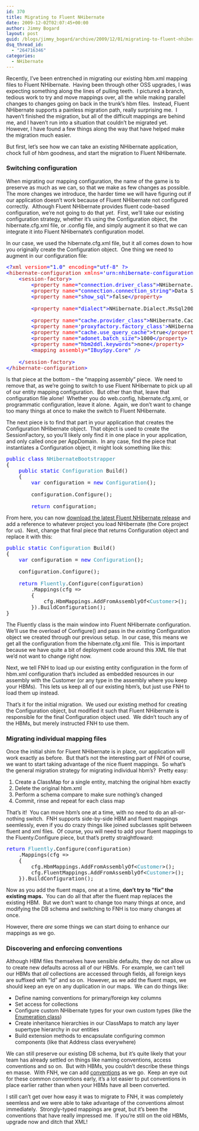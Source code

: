 ```yaml
---
id: 370
title: Migrating to Fluent NHibernate
date: 2009-12-02T02:07:45+00:00
author: Jimmy Bogard
layout: post
guid: /blogs/jimmy_bogard/archive/2009/12/01/migrating-to-fluent-nhibernate.aspx
dsq_thread_id:
  - "264716346"
categories:
  - NHibernate
---
```

Recently, I’ve been entrenched in migrating our existing hbm.xml mapping files to Fluent NHibernate.&#160; Having been through other OSS upgrades, I was expecting something along the lines of pulling teeth.&#160; I pictured a branch, tedious work to try and move mappings over, all the while making parallel changes to changes going on back in the trunk’s hbm files.&#160; Instead, Fluent NHibernate supports a painless migration path, really surprising me.&#160; I haven’t finished the migration, but all of the difficult mappings are behind me, and I haven’t run into a situation that couldn’t be migrated yet.&#160; However, I have found a few things along the way that have helped make the migration much easier.

But first, let’s see how we can take an existing NHibernate application, chock full of hbm goodness, and start the migration to Fluent NHibernate.

### Switching configuration

When migrating our mapping configuration, the name of the game is to preserve as much as we can, so that we make as few changes as possible.&#160; The more changes we introduce, the harder time we will have figuring out if our application doesn’t work because of Fluent NHibernate not configured correctly.&#160; Although Fluent NHibernate provides fluent code-based configuration, we’re not going to do that _yet_.&#160; First, we’ll take our existing configuration strategy, whether it’s using the Configuration object, the hibernate.cfg.xml file, or .config file, and simply augment it so that we can integrate it into Fluent NHibernate’s configuration model.

In our case, we used the hibernate.cfg.xml file, but it all comes down to how you originally create the Configuration object.&#160; One thing we need to augment in our configuration file:

<pre><span style="color: blue">&lt;?</span><span style="color: #a31515">xml </span><span style="color: red">version</span><span style="color: blue">=</span>"<span style="color: blue">1.0</span>" <span style="color: red">encoding</span><span style="color: blue">=</span>"<span style="color: blue">utf-8</span>" <span style="color: blue">?&gt;
&lt;</span><span style="color: #a31515">hibernate-configuration </span><span style="color: red">xmlns</span><span style="color: blue">=</span>'<span style="color: blue">urn:nhibernate-configuration-2.2</span>' <span style="color: blue">&gt;
    &lt;</span><span style="color: #a31515">session-factory</span><span style="color: blue">&gt;
        &lt;</span><span style="color: #a31515">property </span><span style="color: red">name</span><span style="color: blue">=</span>"<span style="color: blue">connection.driver_class</span>"<span style="color: blue">&gt;</span>NHibernate.Driver.SqlClientDriver<span style="color: blue">&lt;/</span><span style="color: #a31515">property</span><span style="color: blue">&gt;
        &lt;</span><span style="color: #a31515">property </span><span style="color: red">name</span><span style="color: blue">=</span>"<span style="color: blue">connection.connection_string</span>"<span style="color: blue">&gt;</span>Data Source=.sqlexpress;Initial Catalog=IBuySpy;Integrated Security=true<span style="color: blue">&lt;/</span><span style="color: #a31515">property</span><span style="color: blue">&gt;
        &lt;</span><span style="color: #a31515">property </span><span style="color: red">name</span><span style="color: blue">=</span>"<span style="color: blue">show_sql</span>"<span style="color: blue">&gt;</span>false<span style="color: blue">&lt;/</span><span style="color: #a31515">property</span><span style="color: blue">&gt;

        &lt;</span><span style="color: #a31515">property </span><span style="color: red">name</span><span style="color: blue">=</span>"<span style="color: blue">dialect</span>"<span style="color: blue">&gt;</span>NHibernate.Dialect.MsSql2005Dialect<span style="color: blue">&lt;/</span><span style="color: #a31515">property</span><span style="color: blue">&gt;

        &lt;</span><span style="color: #a31515">property </span><span style="color: red">name</span><span style="color: blue">=</span>"<span style="color: blue">cache.provider_class</span>"<span style="color: blue">&gt;</span>NHibernate.Caches.SysCache.SysCacheProvider,NHibernate.Caches.SysCache<span style="color: blue">&lt;/</span><span style="color: #a31515">property</span><span style="color: blue">&gt;
        &lt;</span><span style="color: #a31515">property </span><span style="color: red">name</span><span style="color: blue">=</span>'<span style="color: blue">proxyfactory.factory_class</span>'<span style="color: blue">&gt;</span>NHibernate.ByteCode.Castle.ProxyFactoryFactory, NHibernate.ByteCode.Castle<span style="color: blue">&lt;/</span><span style="color: #a31515">property</span><span style="color: blue">&gt;
        &lt;</span><span style="color: #a31515">property </span><span style="color: red">name</span><span style="color: blue">=</span>"<span style="color: blue">cache.use_query_cache</span>"<span style="color: blue">&gt;</span>true<span style="color: blue">&lt;/</span><span style="color: #a31515">property</span><span style="color: blue">&gt;
        &lt;</span><span style="color: #a31515">property </span><span style="color: red">name</span><span style="color: blue">=</span>"<span style="color: blue">adonet.batch_size</span>"<span style="color: blue">&gt;</span>1000<span style="color: blue">&lt;/</span><span style="color: #a31515">property</span><span style="color: blue">&gt;
        &lt;</span><span style="color: #a31515">property </span><span style="color: red">name</span><span style="color: blue">=</span>"<span style="color: blue">hbm2ddl.keywords</span>"<span style="color: blue">&gt;</span>none<span style="color: blue">&lt;/</span><span style="color: #a31515">property</span><span style="color: blue">&gt;
        &lt;</span><span style="color: #a31515">mapping </span><span style="color: red">assembly</span><span style="color: blue">=</span>"<span style="color: blue">IBuySpy.Core</span>" <span style="color: blue">/&gt;

    &lt;/</span><span style="color: #a31515">session-factory</span><span style="color: blue">&gt;
&lt;/</span><span style="color: #a31515">hibernate-configuration</span><span style="color: blue">&gt;</span></pre>

[](http://11011.net/software/vspaste)Is that piece at the bottom – the “mapping assembly” piece.&#160; We need to remove that, as we’re going to switch to use Fluent NHibernate to pick up all of our entity mapping configuration.&#160; But other than that, leave that configuration file alone!&#160; Whether you do web.config, hibernate.cfg.xml, or programmatic configuration, leave it alone.&#160; Again, we don’t want to change too many things at once to make the switch to Fluent NHibernate.

The next piece is to find that part in your application that creates the Configuration NHibernate object.&#160; That object is used to create the SessionFactory, so you’ll likely only find it in one place in your application, and only called once per AppDomain.&#160; In any case, find the piece that instantiates a Configuration object, it might look something like this:

<pre><span style="color: blue">public class </span><span style="color: #2b91af">NHibernateBootstrapper
</span>{
    <span style="color: blue">public static </span><span style="color: #2b91af">Configuration </span>Build()
    {
        <span style="color: blue">var </span>configuration = <span style="color: blue">new </span><span style="color: #2b91af">Configuration</span>();

        configuration.Configure();

        <span style="color: blue">return </span>configuration;</pre>

[](http://11011.net/software/vspaste)

From here, you can now [download the latest Fluent NHibernate release](http://fluentnhibernate.org/downloads) and add a reference to whatever project you load NHibernate (the Core project for us).&#160; Next, change that final piece that returns Configuration object and replace it with this:

<pre><span style="color: blue">public static </span><span style="color: #2b91af">Configuration </span>Build()
{
    <span style="color: blue">var </span>configuration = <span style="color: blue">new </span><span style="color: #2b91af">Configuration</span>();

    configuration.Configure();

    <span style="color: blue">return </span><span style="color: #2b91af">Fluently</span>.Configure(configuration)
        .Mappings(cfg =&gt;
        {
            cfg.HbmMappings.AddFromAssemblyOf&lt;<span style="color: #2b91af">Customer</span>&gt;();
        }).BuildConfiguration();
}</pre>

[](http://11011.net/software/vspaste)

The Fluently class is the main window into Fluent NHibernate configuration.&#160; We’ll use the overload of Configure() and pass in the _existing_ Configuration object we created through our previous setup.&#160; In our case, this means we get all the configuration from the hibernate.cfg.xml file.&#160; This is important because we have quite a bit of deployment code around this XML file that we’d not want to change right now.

Next, we tell FNH to load up our existing entity configuration in the form of hbm.xml configuration that’s included as embedded resources in our assembly with the Customer (or any type in the assembly where you keep your HBMs).&#160; This lets us keep all of our existing hbm’s, but just use FNH to load them up instead.

That’s it for the initial migration.&#160; We used our existing method for creating the Configuration object, but modified it such that Fluent NHibernate is responsible for the final Configuration object used.&#160; We didn’t touch any of the HBMs, but merely instructed FNH to use them.

### Migrating individual mapping files

Once the initial shim for Fluent NHibernate is in place, our application will work exactly as before.&#160; But that’s not the interesting part of FNH of course, we want to start taking advantage of the nice fluent mappings.&#160; So what’s the general migration strategy for migrating individual hbm’s?&#160; Pretty easy:

  1. Create a ClassMap for a single entity, matching the original hbm exactly 
  2. Delete the original hbm.xml 
  3. Perform a schema compare to make sure nothing’s changed 
  4. Commit, rinse and repeat for each class map 

That’s it!&#160; You can move hbm’s one at a time, with no need to do an all-or-nothing switch.&#160; FNH supports side-by-side HBM and fluent mappings seemlessly, even if you do crazy things like joined subclasses split between fluent and xml files.&#160; Of course, you will need to add your fluent mappings to the Fluenty.Configure piece, but that’s pretty straightfoward:

<pre><span style="color: blue">return </span><span style="color: #2b91af">Fluently</span>.Configure(configuration)
    .Mappings(cfg =&gt;
    {
        cfg.HbmMappings.AddFromAssemblyOf&lt;<span style="color: #2b91af">Customer</span>&gt;();
        cfg.FluentMappings.AddFromAssemblyOf&lt;<span style="color: #2b91af">Customer</span>&gt;();
    }).BuildConfiguration();</pre>

[](http://11011.net/software/vspaste)

Now as you add the fluent maps, one at a time, **don’t try to “fix” the existing maps.**&#160; You can do all that after the fluent map replaces the existing HBM.&#160; But we don’t want to change too many things at once, and modifying the DB schema and switching to FNH is too many changes at once.

However, there _are_ some things we can start doing to enhance our mappings as we go.

### Discovering and enforcing conventions

Although HBM files themselves have sensible defaults, they do not allow us to create new defaults across all of our HBMs.&#160; For example, we can’t tell our HBMs that _all_ collections are accessed through fields, all foreign keys are suffixed with “Id” and so on.&#160; However, as we add the fluent maps, we should keep an eye on any duplication in our maps.&#160; We can do things like:

  * Define naming conventions for primary/foreign key columns
  * Set access for collections
  * Configure custom NHibernate types for your own custom types (like the [Enumeration class](http://elegantcode.com/2009/11/01/state-pattern-enumeration-class-and-fluent-nhibernate-oh-my/))
  * Create inheritance hierarchies in our ClassMaps to match any layer supertype hierarchy in our entities
  * Build extension methods to encapsulate configuring common components (like that Address class everywhere)

We can still preserve our existing DB schema, but it’s quite likely that your team has already settled on things like naming conventions, access conventions and so on.&#160; But with HBMs, you couldn’t describe these things en masse.&#160; With FNH, we can add [conventions](http://wiki.fluentnhibernate.org/Conventions) as we go.&#160; Keep an eye out for these common conventions early, it’s a lot easier to put conventions in place earlier rather than when your HBMs have all been converted.

I still can’t get over how easy it was to migrate to FNH, it was completely seemless and we were able to take advantage of the conventions almost immediately.&#160; Strongly-typed mappings are great, but it’s been the conventions that have really impressed me.&#160; If you’re still on the old HBMs, upgrade now and ditch that XML!